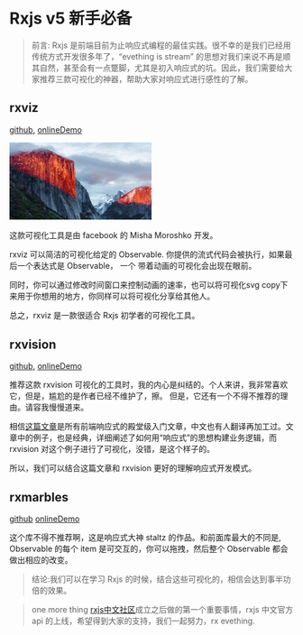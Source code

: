 # Rxjs v5 新手必备

> 前言: Rxjs 是前端目前为止响应式编程的最佳实践。很不幸的是我们已经用传统方式开发很多年了，“evething is stream” 的思想对我们来说不再是顺其自然，甚至会有一点蹩脚，尤其是初入响应式的坑。因此，我们需要给大家推荐三款可视化的神器，帮助大家对响应式进行感性的了解。

## rxviz
  
  [github](https://github.com/moroshko/rxviz), [onlineDemo](https://github.com/moroshko/rxviz)

<p>
    <img src="./image/rxviz.gif" width="50%">
</p>
  这款可视化工具是由 facebook 的 Misha Moroshko 开发。

  rxviz 可以简洁的可视化给定的 Observable. 你提供的流式代码会被执行，如果最后一个表达式是 Observable， 一个
  带着动画的可视化会出现在眼前。

  同时，你可以通过修改时间窗口来控制动画的速率，也可以将可视化svg copy下来用于你想用的地方，你同样可以将可视化分享给其他人。

  总之，rxviz 是一款很适合 Rxjs 初学者的可视化工具。

## rxvision

  [github](https://github.com/jaredly/rxvision), [onlineDemo](https://jaredforsyth.com/rxvision/examples/gh-follow/)  

  推荐这款 rxvision 可视化的工具时，我的内心是纠结的。个人来讲，我非常喜欢它，但是，尴尬的是作者已经不维护了，擦。
  但是，它还有一个不得不推荐的理由。请容我慢慢道来。

  相信[这篇文章](https://gist.github.com/staltz/868e7e9bc2a7b8c1f754 )是所有前端响应式的殿堂级入门文章，中文也有人翻译再加工过。文章中的例子，也是经典，详细阐述了如何用“响应式”的思想构建业务逻辑，而 rxvision 对这个例子进行了可视化，没错，是这个样子的。

  所以，我们可以结合这篇文章和 rxvision 更好的理解响应式开发模式。

## rxmarbles

  [github](https://github.com/staltz/rxmarbles) [onlineDemo](http://www.rxmarbles.com) 

  这个库不得不推荐啊，这是响应式大神 staltz 的作品。和前面库最大的不同是, Observable 的每个 item 是可交互的，你可以拖拽，然后整个 Observable 都会做出相应的改变。



> 结论:我们可以在学习 Rxjs 的时候，结合这些可视化的，相信会达到事半功倍的效果。



> one more thing
> [rxjs中文社区](http://cn.rx.js.org/)成立之后做的第一个重要事情，rxjs 中文官方api 的上线，希望得到大家的支持，我们一起努力，rx evething.

